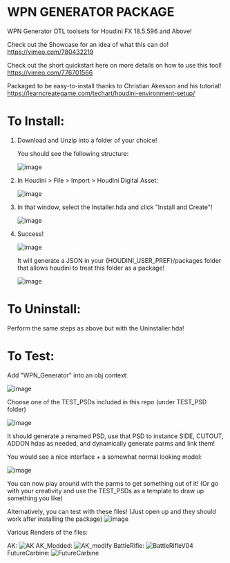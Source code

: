 # WPN GENERATOR PACKAGE
 
WPN Generator OTL toolsets for Houdini FX 18.5.596 and Above!

Check out the Showcase for an idea of what this can do! 
https://vimeo.com/780432219

Check out the short quickstart here on more details on how to use this tool!
https://vimeo.com/776701566

Packaged to be easy-to-install thanks to Christian Akesson and his tutorial!
https://learncreategame.com/techart/houdini-environment-setup/



# To Install:

1. Download and Unzip into a folder of your choice!

   You should see the following structure:

   ![image](https://user-images.githubusercontent.com/59757164/204878762-a7a11d1d-cf51-417e-8690-4cedaa3c0ef7.png)

2. In Houdini > File > Import > Houdini Digital Asset:

   ![image](https://user-images.githubusercontent.com/59757164/196758971-b4df2657-4671-4594-a917-bf081190f999.png)

3. In that window, select the Installer.hda and click "Install and Create"!

   ![image](https://user-images.githubusercontent.com/59757164/196759119-b83d2da3-bb2c-411e-9d4d-7b8af0d7ac2d.png)

4. Success!

   ![image](https://user-images.githubusercontent.com/59757164/196759185-7edf5855-574c-4d3b-b4b5-83b2c5fdd443.png)

   It will generate a JSON in your {HOUDINI_USER_PREF}/packages folder that allows houdini to treat this folder as a package!

   ![image](https://user-images.githubusercontent.com/59757164/196759456-65c2cfd0-6f14-4c63-9f9b-5c64723f97cf.png)


# To Uninstall:
Perform the same steps as above but with the Uninstaller.hda!

# To Test:

Add "WPN_Generator" into an obj context:

![image](https://user-images.githubusercontent.com/59757164/171493149-6c9ac786-f53e-4a3c-900a-8ff678ac1ccc.png)

Choose one of the TEST_PSDs included in this repo (under TEST_PSD folder)

![image](https://user-images.githubusercontent.com/59757164/171493304-e54555c6-c8a9-4c82-a657-7caf9ccc9fbb.png)

It should generate a renamed PSD, use that PSD to instance SIDE, CUTOUT, ADDON hdas as needed, and dynamically generate parms and link them!

You would see a nice interface + a somewhat normal looking model:

![image](https://user-images.githubusercontent.com/59757164/171493973-bc793129-4d97-4561-b91d-4926aec0a283.png)

You can now play around with the parms to get something out of it! (Or go with your creativity and use the TEST_PSDs as a template to draw up something you like)

Alternatively, you can test with these files! (Just open up and they should work after installing the package)
![image](https://user-images.githubusercontent.com/59757164/204879372-0d298656-e083-4e4a-8702-91a49cb3e6bb.png)

Various Renders of the files:

AK:
![AK](https://user-images.githubusercontent.com/59757164/204882246-91340fea-4579-423a-9fc3-fe02a085d986.png)
AK_Modded:
![AK_modify](https://user-images.githubusercontent.com/59757164/204882379-488ee9fb-70a5-4df4-930e-6bbe373335a5.png)
BattleRifle:
![BattleRifleV04](https://user-images.githubusercontent.com/59757164/204883788-8a911656-2879-4930-915b-b6f39275d3fd.png)
FutureCarbine:
![FutureCarbine](https://user-images.githubusercontent.com/59757164/204883863-82588d17-79a3-4463-a706-ec715e25f9cd.png)

